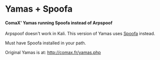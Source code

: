 # Yamas + Spoofa

#### ComaX' Yamas running Spoofa instead of Arpspoof

Arpspoof doesn't work in Kali. This version of Yamas uses <a href= "https://github.com/SilverFoxx/Spoofa" target="_blank" >Spoofa</a> instead.

Must have Spoofa installed in your path.

Original Yamas is at: http://comax.fr/yamas.php
